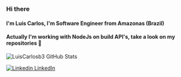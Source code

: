 ### Hi there

#### I'm Luis Carlos, I'm Software Engineer from Amazonas (Brazil)
#### Actually I'm working with NodeJs on build API's, take a look on my repositories 💬

![LuisCarlosb3 GitHub Stats](https://github-readme-stats.vercel.app/api?username=LuisCarlosb3&show_icons=true)

[![Linkedin](https://i.stack.imgur.com/gVE0j.png) LinkedIn](https://www.linkedin.com/in/luiscarlosgalvao)

